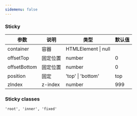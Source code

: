 ```yaml
---
sidemenu: false
---
```


### Sticky


| 参数	|说明	|类型	|默认值
| --- | --- | --- | ---
| container | 容器 | HTMLElement \| null |
| offsetTop | 固定位置 | number | 0
| offsetBottom | 固定位置 | number | 0
| position | 固定 | 'top' \| 'bottom' | top
| zIndex | z-index | number | 999


### Sticky classes

```
'root', 'inner', 'fixed'
```
